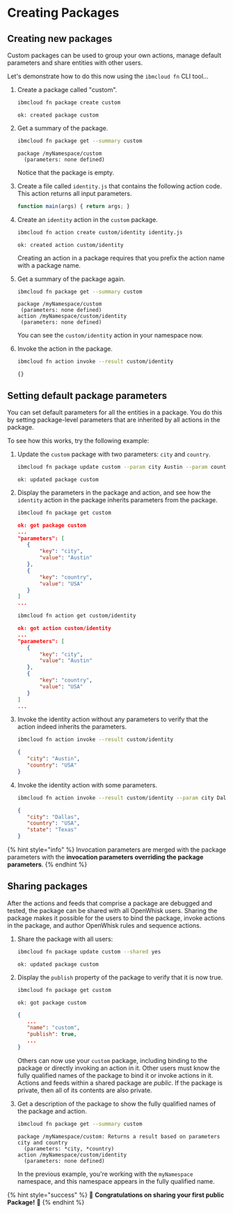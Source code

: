<!--
#
# Licensed to the Apache Software Foundation (ASF) under one or more
# contributor license agreements.  See the NOTICE file distributed with
# this work for additional information regarding copyright ownership.
# The ASF licenses this file to You under the Apache License, Version 2.0
# (the "License"); you may not use this file except in compliance with
# the License.  You may obtain a copy of the License at
#
#     http://www.apache.org/licenses/LICENSE-2.0
#
# Unless required by applicable law or agreed to in writing, software
# distributed under the License is distributed on an "AS IS" BASIS,
# WITHOUT WARRANTIES OR CONDITIONS OF ANY KIND, either express or implied.
# See the License for the specific language governing permissions and
# limitations under the License.
#
-->

# Creating Packages

## Creating new packages

Custom packages can be used to group your own actions, manage default parameters and share entities with other users.

Let's demonstrate how to do this now using the `ibmcloud fn` CLI tool…

1. Create a package called "custom".

   ```bash
   ibmcloud fn package create custom
   ```

   ```text
   ok: created package custom
   ```

1. Get a summary of the package.

   ```bash
   ibmcloud fn package get --summary custom
   ```

   ```text
   package /myNamespace/custom
     (parameters: none defined)
   ```

   Notice that the package is empty.

1. Create a file called `identity.js` that contains the following action code. This action returns all input parameters.

   ```javascript
   function main(args) { return args; }
   ```

1. Create an `identity` action in the `custom` package.

   ```bash
   ibmcloud fn action create custom/identity identity.js
   ```

   ```text
   ok: created action custom/identity
   ```

   Creating an action in a package requires that you prefix the action name with a package name.

1. Get a summary of the package again.

   ```bash
   ibmcloud fn package get --summary custom
   ```

   ```text
   package /myNamespace/custom
    (parameters: none defined)
   action /myNamespace/custom/identity
    (parameters: none defined)
   ```

   You can see the `custom/identity` action in your namespace now.

1. Invoke the action in the package.

   ```bash
   ibmcloud fn action invoke --result custom/identity
   ```

   ```text
   {}
   ```

## Setting default package parameters

You can set default parameters for all the entities in a package. You do this by setting package-level parameters that are inherited by all actions in the package.

To see how this works, try the following example:

1. Update the `custom` package with two parameters: `city` and `country`.

   ```bash
   ibmcloud fn package update custom --param city Austin --param country USA
   ```

   ```text
   ok: updated package custom
   ```

1. Display the parameters in the package and action, and see how the `identity` action in the package inherits parameters from the package.

   ```bash
   ibmcloud fn package get custom
   ```

   ```json
   ok: got package custom
   ...
   "parameters": [
      {
          "key": "city",
          "value": "Austin"
      },
      {
          "key": "country",
          "value": "USA"
      }
   ]
   ...
   ```

   ```bash
   ibmcloud fn action get custom/identity
   ```

   ```json
   ok: got action custom/identity
   ...
   "parameters": [
      {
          "key": "city",
          "value": "Austin"
      },
      {
          "key": "country",
          "value": "USA"
      }
   ]
   ...
   ```

1. Invoke the identity action without any parameters to verify that the action indeed inherits the parameters.

   ```bash
   ibmcloud fn action invoke --result custom/identity
   ```

   ```json
   {
      "city": "Austin",
      "country": "USA"
   }
   ```

1. Invoke the identity action with some parameters.

   ```bash
   ibmcloud fn action invoke --result custom/identity --param city Dallas --param state Texas
   ```

   ```json
   {
      "city": "Dallas",
      "country": "USA",
      "state": "Texas"
   }
   ```

{% hint style="info" %}
Invocation parameters are merged with the package parameters with the **invocation parameters overriding the package parameters**.
{% endhint %}

## Sharing packages

After the actions and feeds that comprise a package are debugged and tested, the package can be shared with all OpenWhisk users. Sharing the package makes it possible for the users to bind the package, invoke actions in the package, and author OpenWhisk rules and sequence actions.

1. Share the package with all users:

   ```bash
   ibmcloud fn package update custom --shared yes
   ```

   ```text
   ok: updated package custom
   ```

1. Display the `publish` property of the package to verify that it is now true.

   ```bash
   ibmcloud fn package get custom
   ```

   ```text
   ok: got package custom
   ```

   ```json
   {
      ...
      "name": "custom",
      "publish": true,
      ...
   }
   ```

   Others can now use your `custom` package, including binding to the package or directly invoking an action in it. Other users must know the fully qualified names of the package to bind it or invoke actions in it. Actions and feeds within a shared package are _public_. If the package is private, then all of its contents are also private.

1. Get a description of the package to show the fully qualified names of the package and action.

   ```bash
   ibmcloud fn package get --summary custom
   ```

   ```text
   package /myNamespace/custom: Returns a result based on parameters city and country
     (parameters: *city, *country)
   action /myNamespace/custom/identity
     (parameters: none defined)
   ```

   In the previous example, you're working with the `myNamespace` namespace, and this namespace appears in the fully qualified name.

{% hint style="success" %}
🎉 **Congratulations on sharing your first public Package!** 🎉
{% endhint %}

